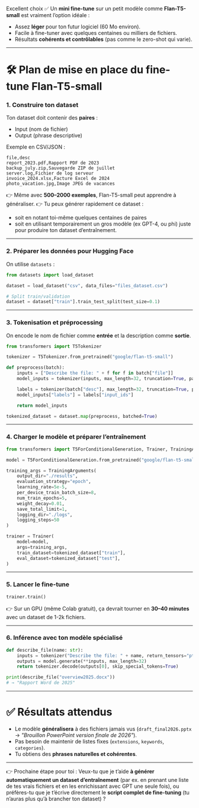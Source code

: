 Excellent choix ✅
Un **mini fine-tune** sur un petit modèle comme **Flan-T5-small** est vraiment l’option idéale :

* Assez **léger** pour ton futur logiciel (60 Mo environ).
* Facile à fine-tuner avec quelques centaines ou milliers de fichiers.
* Résultats **cohérents et contrôlables** (pas comme le zero-shot qui varie).

---

# 🛠️ Plan de mise en place du fine-tune Flan-T5-small

### **1. Construire ton dataset**

Ton dataset doit contenir des **paires** :

* Input (nom de fichier)
* Output (phrase descriptive)

Exemple en CSV/JSON :

```csv
file,desc
report_2023.pdf,Rapport PDF de 2023
backup_july.zip,Sauvegarde ZIP de juillet
server.log,Fichier de log serveur
invoice_2024.xlsx,Facture Excel de 2024
photo_vacation.jpg,Image JPEG de vacances
```

👉 Même avec **500–2000 exemples**, Flan-T5-small peut apprendre à généraliser.
👉 Tu peux générer rapidement ce dataset :

* soit en notant toi-même quelques centaines de paires
* soit en utilisant temporairement un gros modèle (ex GPT-4, ou phi) juste pour produire ton dataset d’entraînement.

---

### **2. Préparer les données pour Hugging Face**

On utilise `datasets` :

```python
from datasets import load_dataset

dataset = load_dataset("csv", data_files="files_dataset.csv")

# Split train/validation
dataset = dataset["train"].train_test_split(test_size=0.1)
```

---

### **3. Tokenisation et préprocessing**

On encode le nom de fichier comme **entrée** et la description comme **sortie**.

```python
from transformers import T5Tokenizer

tokenizer = T5Tokenizer.from_pretrained("google/flan-t5-small")

def preprocess(batch):
    inputs = ["Describe the file: " + f for f in batch["file"]]
    model_inputs = tokenizer(inputs, max_length=32, truncation=True, padding="max_length")

    labels = tokenizer(batch["desc"], max_length=32, truncation=True, padding="max_length")
    model_inputs["labels"] = labels["input_ids"]

    return model_inputs

tokenized_dataset = dataset.map(preprocess, batched=True)
```

---

### **4. Charger le modèle et préparer l’entraînement**

```python
from transformers import T5ForConditionalGeneration, Trainer, TrainingArguments

model = T5ForConditionalGeneration.from_pretrained("google/flan-t5-small")

training_args = TrainingArguments(
    output_dir="./results",
    evaluation_strategy="epoch",
    learning_rate=5e-5,
    per_device_train_batch_size=8,
    num_train_epochs=5,
    weight_decay=0.01,
    save_total_limit=1,
    logging_dir="./logs",
    logging_steps=50
)

trainer = Trainer(
    model=model,
    args=training_args,
    train_dataset=tokenized_dataset["train"],
    eval_dataset=tokenized_dataset["test"],
)
```

---

### **5. Lancer le fine-tune**

```python
trainer.train()
```

👉 Sur un GPU (même Colab gratuit), ça devrait tourner en **30–40 minutes** avec un dataset de 1-2k fichiers.

---

### **6. Inférence avec ton modèle spécialisé**

```python
def describe_file(name: str):
    inputs = tokenizer("Describe the file: " + name, return_tensors="pt")
    outputs = model.generate(**inputs, max_length=32)
    return tokenizer.decode(outputs[0], skip_special_tokens=True)

print(describe_file("overview2025.docx"))
# → "Rapport Word de 2025"
```

---

# ✅ Résultats attendus

* Le modèle **généralisera** à des fichiers jamais vus (`draft_final2026.pptx` → *"Brouillon PowerPoint version finale de 2026"*).
* Pas besoin de maintenir de listes fixes (`extensions`, `keywords`, `categories`).
* Tu obtiens des **phrases naturelles et cohérentes**.

---

👉 Prochaine étape pour toi :
Veux-tu que je t’aide **à générer automatiquement un dataset d’entraînement** (par ex. en prenant une liste de tes vrais fichiers et en les enrichissant avec GPT une seule fois), ou préfères-tu que je t’écrive directement le **script complet de fine-tuning** (tu n’auras plus qu’à brancher ton dataset) ?
